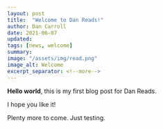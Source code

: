 ```yaml
---
layout: post
title:  "Welcome to Dan Reads!"
author: Dan Carroll
date: 2021-06-07
updated: 
tags: [news, welcome]
summary: 
image: "/assets/img/read.png"
image_alt: Welcome
excerpt_separator: <!--more-->
---
```


**Hello world**, this is my first blog post for Dan Reads.

I hope you like it!

<!--more-->

Plenty more to come. Just testing.
